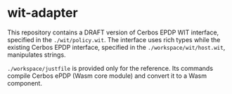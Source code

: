 # wit-adapter

This repository contains a DRAFT version of Cerbos EPDP WIT interface, specified in the `./wit/policy.wit`.
The interface uses rich types while the existing Cerbos EPDP interface, specified in the `./workspace/wit/host.wit`, manipulates strings.

`./workspace/justfile` is provided only for the reference. Its commands compile Cerbos ePDP (Wasm core module) and convert it to a Wasm component.
